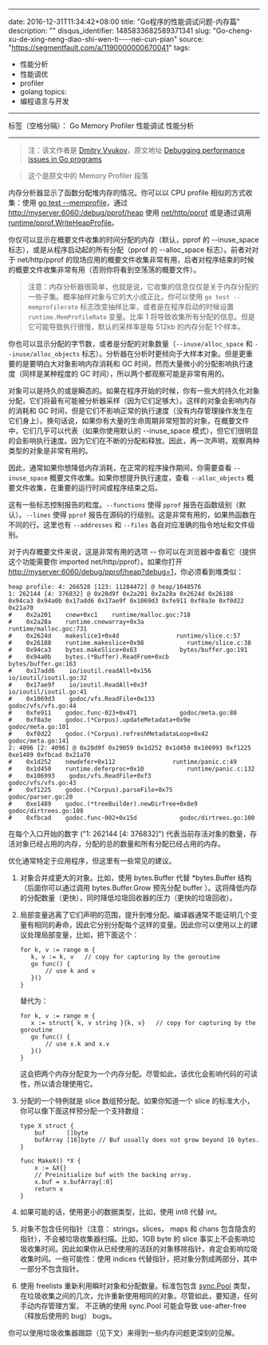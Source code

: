 
---
date: 2016-12-31T11:34:42+08:00
title: "Go程序的性能调试问题-内存篇"
description: ""
disqus_identifier: 1485833682589371341
slug: "Go-cheng-xu-de-xing-neng-diao-shi-wen-ti----nei-cun-pian"
source: "https://segmentfault.com/a/1190000000670041"
tags: 
- 性能分析 
- 性能调优 
- profiler 
- golang 
topics:
- 编程语言与开发
---

标签（空格分隔）： Go Memory Profiler 性能调试 性能分析

------------------------------------------------------------------------

> 注：该文作者是 [Dmitry
> Vyukov](https://software.intel.com/en-us/user/347692)，原文地址
> [Debugging performance issues in Go
> programs](https://software.intel.com/en-us/blogs/2014/05/10/debugging-performance-issues-in-go-programs)

> 这个是原文中的 Memory Profiler 段落

内存分析器显示了函数分配堆内存的情况。你可以以 CPU profile
相似的方式收集：使用 [go test
--memprofile](http://golang.org/cmd/go/#hdr-Description_of_testing_flags)，通过
[http://myserver:6060:/debug/pprof/heap](http://myserver:6060:/debug/pprof/heap)
使用 [net/http/pprof](http://golang.org/pkg/net/http/pprof) 或是通过调用
[runtime/pprof.WriteHeapProfile](http://golang.org/pkg/runtime/pprof/#WriteHeapProfile)。

你仅可以显示在概要文件收集的时间分配的内存（默认，pprof 的
--inuse\_space 标志），或是从程序启动起的所有分配（pprof 的
--alloc\_space 标志）。前者对对于 net/http/pprof
的现场应用的概要文件收集非常有用，后者对程序结束的时候的概要文件收集非常有用（否则你将看到空荡荡的概要文件）。

> 注意：内存分析器很简单，也就是说，它收集的信息仅仅是关于内存分配的一些子集。概率抽样对象与它的大小成正比，你可以使用
> `go test --memprofilerate`
> 标志改变抽样比率，或者是在程序启动的时候设置 `runtime.MemProfileRate`
> 变量。比率 1
> 将导致收集所有分配的信息。但是它可能导致执行很慢，默认的采样率是每
> 512kb 的内存分配 1个样本。

你也可以显示分配的字节数，或者是分配的对象数量（`--inuse/alloc_space` 和
`--inuse/alloc_objects`
标志）。分析器在分析时更倾向于大样本对象。但是更重要的是要明白大对象影响内存消耗和
GC 时间，然而大量微小的分配影响执行速度（同样是某种程度的 GC
时间），所以两个都观察可能是非常有用的。

对象可以是持久的或是瞬态的。如果在程序开始的时候，你有一些大的持久化对象分配，它们将最有可能被分析器采样（因为它们足够大）。这样的对象会影响内存的消耗和
GC
时间，但是它们不影响正常的执行速度（没有内存管理操作发生在它们身上）。换句话说，如果你有大量的生命周期非常短暂的对象，在概要文件中，它们几乎可以代表（如果你使用默认的
--inuse\_space
模式），但它们很明显的会影响执行速度。因为它们在不断的分配和释放。因此，再一次声明，观察两种类型的对象是非常有用的。

因此，通常如果你想降低内存消耗，在正常的程序操作期间，你需要查看
`--inuse_space` 概要文件收集。如果你想提升执行速度，查看
`--alloc_objects` 概要文件收集，在重要的运行时间或程序结束之后。

这有一些标志控制报告的粒度。`--functions` 使得 `pprof`
报告在函数级别（默认）。`--lines` 使得 `pprof`
报告在源码的行级别。这是非常有用的，如果热函数在不同的行。这里也有
`--addresses` 和 `--files` 各自对应准确的指令地址和文件级别。

对于内存概要文件来说，这是非常有用的选项 --
你可以在浏览器中查看它（提供这个功能需要你 imported
net/http/pprof）。如果你打开
<http://myserver:6060/debug/pprof/heap?debug=1>，你必须看到堆类似：

    heap profile: 4: 266528 [123: 11284472] @ heap/1048576
    1: 262144 [4: 376832] @ 0x28d9f 0x2a201 0x2a28a 0x2624d 0x26188 0x94ca3 0x94a0b 0x17add6 0x17ae9f 0x1069d3 0xfe911 0xf0a3e 0xf0d22 0x21a70
    #    0x2a201    cnew+0xc1    runtime/malloc.goc:718
    #    0x2a28a    runtime.cnewarray+0x3a            runtime/malloc.goc:731
    #    0x2624d    makeslice1+0x4d                runtime/slice.c:57
    #    0x26188    runtime.makeslice+0x98            runtime/slice.c:38
    #    0x94ca3    bytes.makeSlice+0x63            bytes/buffer.go:191
    #    0x94a0b    bytes.(*Buffer).ReadFrom+0xcb        bytes/buffer.go:163
    #    0x17add6    io/ioutil.readAll+0x156            io/ioutil/ioutil.go:32
    #    0x17ae9f    io/ioutil.ReadAll+0x3f            io/ioutil/ioutil.go:41
    #    0x1069d3    godoc/vfs.ReadFile+0x133            godoc/vfs/vfs.go:44
    #    0xfe911    godoc.func·023+0x471            godoc/meta.go:80
    #    0xf0a3e    godoc.(*Corpus).updateMetadata+0x9e        godoc/meta.go:101
    #    0xf0d22    godoc.(*Corpus).refreshMetadataLoop+0x42    godoc/meta.go:141
    2: 4096 [2: 4096] @ 0x28d9f 0x29059 0x1d252 0x1d450 0x106993 0xf1225 0xe1489 0xfbcad 0x21a70
    #    0x1d252    newdefer+0x112                runtime/panic.c:49
    #    0x1d450    runtime.deferproc+0x10            runtime/panic.c:132
    #    0x106993    godoc/vfs.ReadFile+0xf3            godoc/vfs/vfs.go:43
    #    0xf1225    godoc.(*Corpus).parseFile+0x75        godoc/parser.go:20
    #    0xe1489    godoc.(*treeBuilder).newDirTree+0x8e9    godoc/dirtrees.go:108
    #    0xfbcad    godoc.func·002+0x15d            godoc/dirtrees.go:100

在每个入口开始的数字 ("1: 262144 \[4: 376832\]")
代表当前存活对象的数量，存活对象已经占用的内存，分配的总的数量和所有分配已经占用的内存。

优化通常特定于应用程序，但这里有一些常见的建议。

1.  对象合并成更大的对象。比如，使用 bytes.Buffer 代替 \*bytes.Buffer
    结构（后面你可以通过调用 bytes.Buffer.Grow 预先分配 buffer
    ）。这将降低内存的分配数量（更快），同时降低垃圾回收器的压力（更快的垃圾回收）。
2.  局部变量逃离了它们声明的范围，提升到堆分配。编译器通常不能证明几个变量有相同的寿命，因此它分别分配每个这样的变量。因此你可以使用以上的建议处理局部变量，比如，把下面这个：

        for k, v := range m {
           k, v := k, v   // copy for capturing by the goroutine
           go func() {
               // use k and v
           }()
        }

    替代为：

        for k, v := range m {
           x := struct{ k, v string }{k, v}   // copy for capturing by the goroutine
           go func() {
               // use x.k and x.v
           }()
        }

    这会把两个内存分配变为一个内存分配。尽管如此，该优化会影响代码的可读性，所以请合理使用它。

3.  分配的一个特例就是 slice 数组预分配。如果你知道一个 slice
    的标准大小，你可以像下面这样预分配一个支持数组：

        type X struct {
            buf      []byte
            bufArray [16]byte // Buf usually does not grow beyond 16 bytes.
        }

        func MakeX() *X {
            x := &X{}
            // Preinitialize buf with the backing array.
            x.buf = x.bufArray[:0]
            return x
        }

4.  如果可能的话，使用更小的数据类型，比如，使用 int8 代替 int。
5.  对象不包含任何指针（注意： strings，slices， maps 和 chans
    包含隐含的指针），不会被垃圾收集器扫描。比如，1GB byte 的 slice
    事实上不会影响垃圾收集时间。因此如果你从已经使用的活跃的对象移除指针，肯定会影响垃圾收集时间。一些可能性：使用
    indices 代替指针，把对象分割成两部分，其中一部分不包含指针。
6.  使用 freelists 重新利用瞬时对象和分配数量。标准包包含
    [sync.Pool](http://tip.golang.org/pkg/sync/#Pool)
    类型，在垃圾收集之间的几次，允许重新使用相同的对象。尽管如此，要知道，任何手动内存管理方案，
    不正确的使用 sync.Pool 可能会导致 use-after-free（释放后使用的 bug）
    bugs。

你可以使用垃圾收集器跟踪（见下文）来得到一些内存问题更深刻的见解。

